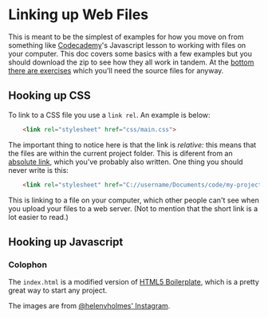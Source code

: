# Linking up Web Files
This is meant to be the simplest of examples for how you move on from something like [Codecademy](http://www.codecademy.com/)'s Javascript lesson to working with files on your computer. This doc covers some basics with a few examples but you should download the zip to see how they all work in tandem. At the [bottom there are exercises]() which you'll need the source files for anyway.

## Hooking up CSS
To link to a CSS file you use a ```link rel```. An example is below:

```html
	<link rel="stylesheet" href="css/main.css">
```

The important thing to notice here is that the link is _relative:_ this means that the files are within the current project folder. This is diferent from an [absolute link](), which you've probably also written. One thing you should never write is this:

```html
	<link rel="stylesheet" href="C://username/Documents/code/my-project/css/main.css">
```

This is linking to a file on your computer, which other people can't see when you upload your files to a web server. (Not to mention that the short link is a lot easier to read.)

## Hooking up Javascript


### Colophon
The ```index.html``` is a modified version of [HTML5 Boilerplate](http://html5boilerplate.com/), which is a pretty great way to start any project.

The images are from [@helenvholmes' Instagram](http://instagram.com/helenvholmes).